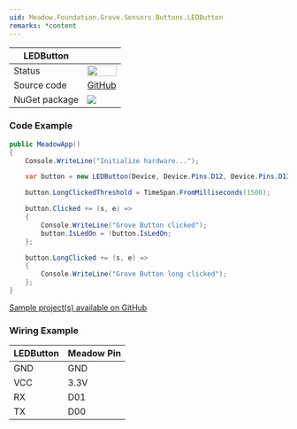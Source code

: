 ```yaml
---
uid: Meadow.Foundation.Grove.Sensors.Buttons.LEDButton
remarks: *content
---
```


| LEDButton | |
|--------|--------|
| Status | <img src="https://img.shields.io/badge/Working-brightgreen" style="width: auto; height: -webkit-fill-available;" /> |
| Source code | [GitHub](https://github.com/WildernessLabs/Meadow.Foundation.Grove/tree/main/Source/LEDButton) |
| NuGet package | <a href="https://www.nuget.org/packages/Meadow.Foundation.Grove.Sensors.Buttons.LEDButton/" target="_blank"><img src="https://img.shields.io/nuget/v/Meadow.Foundation.Grove.Sensors.Buttons.LEDButton.svg?label=Meadow.Foundation.Grove.Sensors.Buttons.LEDButton" /></a> |

### Code Example

```csharp
public MeadowApp()
{
    Console.WriteLine("Initialize hardware...");

    var button = new LEDButton(Device, Device.Pins.D12, Device.Pins.D13);

    button.LongClickedThreshold = TimeSpan.FromMilliseconds(1500);

    button.Clicked += (s, e) =>
    {
        Console.WriteLine("Grove Button clicked");
        button.IsLedOn = !button.IsLedOn;
    };

    button.LongClicked += (s, e) =>
    {
        Console.WriteLine("Grove Button long clicked");
    };
}

```

[Sample project(s) available on GitHub](https://github.com/WildernessLabs/Meadow.Foundation.Grove/tree/main/Source/LEDButton)

### Wiring Example

| LEDButton | Meadow Pin |
|--------|------------|
| GND    | GND        |
| VCC    | 3.3V       |
| RX     | D01        |
| TX     | D00        |


















